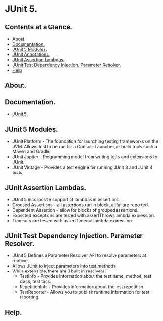 # JUnit 5.





## Contents at a Glance.
* [About](#about)
* [Documentation.](#documentation)
* [JUnit 5 Modules.](#junit-5-modules)
* [JUnit Annotations.](junit-5-annotaions.md)
* [JUnit Assertion Lambdas.](#junit-assertion-lambdas)
* [JUnit Test Dependency Injection. Parameter Resolver.](#junit-test-dependency-injection-parameter-resolver)
* [Help](#help)





## About.





## Documentation.
* [JUnit 5.](https://junit.org/junit5/)





## JUnit 5 Modules.
* JUnit Platform - The foundation for launching testing frameworks on the JVM. Allows test to be run for a Console Launcher,
  or build tools such a Maven and Gradle.
* JUnit Jupiter - Programming model from writing tests and extensions to JUnit.
* JUnit Vintage - Provides a test engine for running JUnit 3 and JUnit 4 tests.





## JUnit Assertion Lambdas.
* JUnit 5 incorporate support of lambdas in assertions.
* Grouped Assertions - all assertions run in block, all failure reported.
* Dependent Assertion - allow for blocks of grouped assertions.
* Expected exceptions are tested with assertThrows lambda expression.
* Timeouts are tested with assertTimeout lambda expression.





## JUnit Test Dependency Injection. Parameter Resolver.
* JUnit 5 Defines a Parameter Resolver API to resolve parameters at runtime.
* Allows JUnit to inject parameters into test methods.
* While extensible, there are 3 built in resolvers:
  * TestInfo - Provides information about the test name, method, test class, test tags.
  * RepetitionInfo - Provides Information about the test repetition.
  * TestReporter - Allows you to publish runtime information for test reporting.
  
  
  
  
  
## Help.
